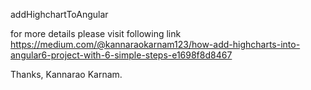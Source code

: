 addHighchartToAngular

for more details please visit following link
https://medium.com/@kannaraokarnam123/how-add-highcharts-into-angular6-project-with-6-simple-steps-e1698f8d8467


Thanks,
Kannarao Karnam.
